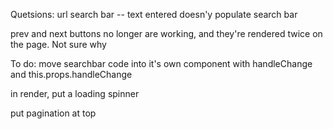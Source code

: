 Quetsions:
url search bar -- text entered doesn'y populate search bar

prev and next buttons no longer are working, and they're rendered twice on the page.  Not sure why


To do:
move searchbar code into it's own component with handleChange and this.props.handleChange

in render, put a loading spinner

put pagination at top 